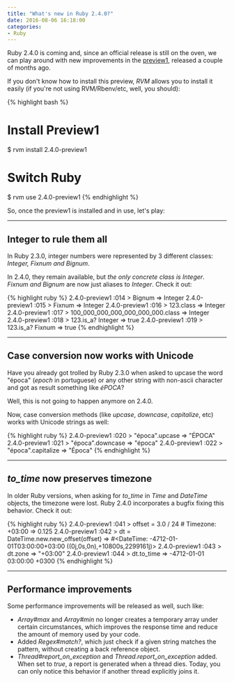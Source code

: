 ```yaml
---
title: "What's new in Ruby 2.4.0?"
date: 2016-08-06 16:18:00
categories:
- Ruby
---
```

Ruby 2.4.0 is coming and, since an official release is still on the oven, we can play around with new improvements in the [preview1][preview1], released a couple of months ago.

If you don't know how to install this preview, *RVM* allows you to install it easily (if you're not using RVM/Rbenv/etc, well, you should):

{% highlight bash %}
# Install Preview1
$ rvm install 2.4.0-preview1

# Switch Ruby
$ rvm use 2.4.0-preview1
{% endhighlight %}

So, once the preview1 is installed and in use, let's play:

_______

## Integer to rule them all

In Ruby 2.3.0, integer numbers were represented by 3 different classes: _Integer, Fixnum and Bignum_.

In 2.4.0, they remain available, but *the only concrete class is Integer*.
_Fixnum and Bignum_ are now just aliases to _Integer_. Check it out:

{% highlight ruby %}
2.4.0-preview1 :014 > Bignum
 => Integer
2.4.0-preview1 :015 > Fixnum
 => Integer
2.4.0-preview1 :016 > 123.class
 => Integer
2.4.0-preview1 :017 > 100_000_000_000_000_000_000.class
 => Integer
2.4.0-preview1 :018 > 123.is_a? Integer
 => true
2.4.0-preview1 :019 > 123.is_a? Fixnum
 => true
{% endhighlight %}

_______

## Case conversion now works with Unicode

Have you already got trolled by Ruby 2.3.0 when asked to upcase the word "época" (_epoch_ in portuguese) or any other string with non-ascii character and got as result something like _éPOCA_?

Well, this is not going to happen anymore on 2.4.0.

Now, case conversion methods (like _upcase_, _downcase_, _capitalize_, etc) works with Unicode strings as well:

{% highlight ruby %}
2.4.0-preview1 :020 > "época".upcase
 => "ÉPOCA"
2.4.0-preview1 :021 > "época".downcase
 => "época"
2.4.0-preview1 :022 > "época".capitalize
 => "Época"
{% endhighlight %}

_______

## _to_time_ now preserves timezone

In older Ruby versions, when asking for _to_time_ in _Time_ and _DateTime_ objects, the timezone were lost.
Ruby 2.4.0 incorporates a bugfix fixing this behavior. Check it out:

{% highlight ruby %}
2.4.0-preview1 :041 > offset = 3.0 / 24 # Timezone: +03:00
 => 0.125
2.4.0-preview1 :042 > dt = DateTime.new.new_offset(offset)
 => #<DateTime: -4712-01-01T03:00:00+03:00 ((0j,0s,0n),+10800s,2299161j)>
2.4.0-preview1 :043 > dt.zone
 => "+03:00"
2.4.0-preview1 :044 > dt.to_time
 => -4712-01-01 03:00:00 +0300
{% endhighlight %}

_______

## Performance improvements

Some performance improvements will be released as well, such like:

* *Array#max* and *Array#min* no longer creates a temporary array under certain circumstances, which improves the response time and reduce the amount of memory used by your code.
* Added *Regex#match?*, which just check if a given string matches the pattern, without creating a back reference object.
* *Thread#report_on_exception* and *Thread.report_on_exception* added. When set to *true*, a report is generated when a thread dies. Today, you can only notice this behavior if another thread explicitly joins it.

[preview1]: https://www.ruby-lang.org/en/news/2016/06/20/ruby-2-4-0-preview1-released/
